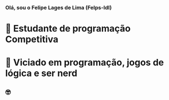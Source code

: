 ### Olá, sou o Felipe Lages de Lima (Felps-ldl)
# 🚀 Estudante de programação Competitiva
# 🧠 Viciado em programação, jogos de lógica e ser nerd
## 🤓
